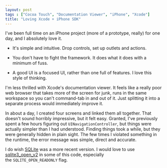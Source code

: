 ```yaml
---
layout: post
tags : ["Cocoa Touch", "Documentation Viewer", "iPhone", "Xcode"]
title: "Loving Xcode + iPhone SDK"
---
```

I've been full time on an iPhone project (more of a prototype, really) for one day, and I absolutely love it.

<!--more-->

* It's simple and intuitive. Drop controls, set up outlets and actions.

* You don't have to fight the framework. It does what it does with a minimum of fuss.

* A good UI is a focused UI, rather than one full of features. I love this style of thinking.

I'm less thrilled with Xcode's documentation viewer. It feels like a really poor web browser that takes more of the screen for junk, runs in the same workspace so you can't command-tab in and out of it. Just splitting it into a separate process would immediately improve it.

In about a day, I created four screens and linked them all together. That doesn't sound horribly impressive, but it felt easy. Granted, I've previously spent a few hours figuring out <code>UINavigationController</code>, but things were actually simpler than I had understood. Finding things took a while, but they were generally hidden in plain sight. The few times I violated something in the runtime, the error message was simple, direct and accurate.

I do wish <a href="http://www.sqlite.org/">SQLite</a> was a more recent version. I would love to use <a href="http://www.sqlite.org/c3ref/open.html">sqlite3_open_v2</a> in some of this code, especially the <code>SQLITE_OPEN_READONLY</code> flag.